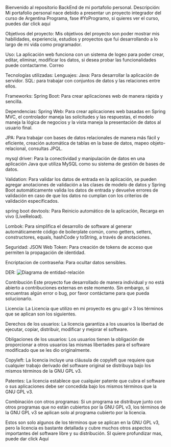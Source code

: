 Bienvenido al repositorio BackEnd de mi portafolio personal.
Descripción:
Mi portafolio personal nace debido a presentar un proyecto integrador del curso de Argentina Programa, fase #YoProgramo, si quieres ver el curso, puedes dar click aquí

Objetivos del proyecto:
Mis objetivos del proyecto son poder mostrar mis habilidades, experiencia, estudios y proyectos que fui desarrollando a lo largo de mi vida como programador.

Uso:
La aplicación web funciona con un sistema de logeo para poder crear, editar, eliminar, modificar los datos, si desea probar las funcionalidades puede contactarme. Correo

Tecnologías utilizadas:
Lenguajes:
Java: Para desarrollar la aplicación de servidor. SQL: para trabajar con conjuntos de datos y las relaciones entre ellos.

Frameworks:
Spring Boot: Para crear aplicaciones web de manera rápida y sencilla.

Dependencias:
Spring Web: Para crear aplicaciones web basadas en Spring MVC, el controlador maneja las solicitudes y las respuestas, el modelo maneja la lógica de negocios y la vista maneja la presentación de datos al usuario final.

JPA: Para trabajar con bases de datos relacionales de manera más fácil y eficiente, creación automática de tablas en la base de datos, mapeo objeto-relacional, consultas JPQL.

mysql driver: Para la conectividad y manipulación de datos en una aplicación Java que utiliza MySQL como su sistema de gestión de bases de datos.

Validation: Para validar los datos de entrada en la aplicación, se pueden agregar anotaciones de validación a las clases de modelo de datos y Spring Boot automáticamente valida los datos de entrada y devuelve errores de validación en caso de que los datos no cumplan con los criterios de validación especificados.

spring boot devtools: Para Reinicio automático de la aplicación, Recarga en vivo (LiveReload).

Lombok: Para simplifica el desarrollo de software al generar automáticamente código de boilerplate común, como getters, setters, constructores, equals, hashCode y toString, a través de anotaciones.

Seguridad:
JSON Web Token: Para creación de tokens de acceso que permiten la propagación de identidad.

Encriptacion de contraseña: Para ocultar datos sensibles.

DER:
![Diagrama de entidad-relación](diagrama.png)

Contribución
Este proyecto fue desarrollado de manera individual y no está abierto a contribuciones externas en este momento. Sin embargo, si encuentras algún error o bug, por favor contáctame para que pueda solucionarlo.

Licencia:
La Licencia que utilizo en mi proyecto es gnu gpl v 3 los términos que se aplican son los siguientes.

Derechos de los usuarios: La licencia garantiza a los usuarios la libertad de ejecutar, copiar, distribuir, modificar y mejorar el software.

Obligaciones de los usuarios: Los usuarios tienen la obligación de proporcionar a otros usuarios las mismas libertades para el software modificado que se les dio originalmente.

Copyleft: La licencia incluye una cláusula de copyleft que requiere que cualquier trabajo derivado del software original se distribuya bajo los mismos términos de la GNU GPL v3.

Patentes: La licencia establece que cualquier patente que cubra el software o sus aplicaciones debe ser concedida bajo los mismos términos que la GNU GPL v3.

Combinación con otros programas: Si un programa se distribuye junto con otros programas que no están cubiertos por la GNU GPL v3, los términos de la GNU GPL v3 se aplican solo al programa cubierto por la licencia.

Estos son solo algunos de los términos que se aplican en la GNU GPL v3, pero la licencia es bastante detallada y cubre muchos otros aspectos importantes del software libre y su distribución. SI quiere profundizar mas, puede dar click Aquí
